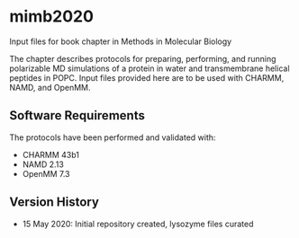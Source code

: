 # mimb2020
Input files for book chapter in Methods in Molecular Biology

The chapter describes protocols for preparing, performing, and running polarizable MD simulations
of a protein in water and transmembrane helical peptides in POPC. Input files provided here are to
be used with CHARMM, NAMD, and OpenMM.

## Software Requirements

The protocols have been performed and validated with:

* CHARMM 43b1
* NAMD 2.13
* OpenMM 7.3

## Version History

* 15 May 2020: Initial repository created, lysozyme files curated
